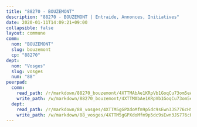 ```yaml
---
title: "88270 - BOUZEMONT"
description: "88270 - BOUZEMONT | Entraide, Annonces, Initiatives"
date: 2020-01-11T14:09:21+09:00
collapsible: false
layout: commune
comm:
  nom: "BOUZEMONT"
  slug: bouzemont
  cp: "88270"
dept:
  nom: "Vosges"
  slug: vosges
  num: "88"
peerpad:
  comm:
    read_path: /r/markdown/88270_bouzemont/4XTTMAbAe1KRpVb1GoqCu73om5eAM5hh1z7AhehC8xV2pztT7
    write_path: /w/markdown/88270_bouzemont/4XTTMAbAe1KRpVb1GoqCu73om5eAM5hh1z7AhehC8xV2pztT7-K3TgUVhQPP3CyjSbM9xQVZBc5Y7JAgkVYZfTHJ3eSorCx2ud1Gb4FnAymuYCx3cVymx3zEF2JvU7hkQcpNEM17rzcXYGAcyCyAPDLxTRDFfRuujuMLw88UYiWABgxGaE8FJqRBnM
  dept:
    read_path: /r/markdown/88_vosges/4XTTM5gGPXdoMfm9p5dc9sEwn3JS776cHSw64JYpD4AKnKgyh
    write_path: /w/markdown/88_vosges/4XTTM5gGPXdoMfm9p5dc9sEwn3JS776cHSw64JYpD4AKnKgyh-K3TgUjEFywcTUHQwfrd2vcZqhoXLakdoQGFv4iriv1FKkvQkBsudnBxafkQDfPcxTDRHN5T6bYyganuvcakuKenYoB5mPLKqUBjNMwpn75GQVixUmzXGkneDufRSqDthC8iyXi1Z
---
```



